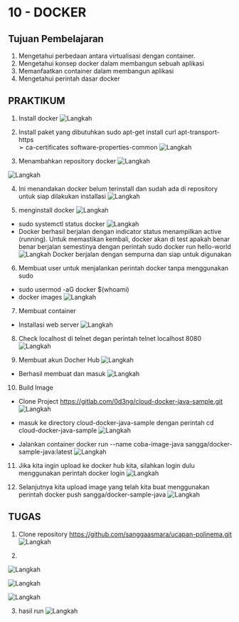 # 10 - DOCKER

## Tujuan Pembelajaran
1. Mengetahui perbedaan antara virtualisasi dengan container.
2. Mengetahui konsep docker dalam membangun sebuah aplikasi
3. Memanfaatkan container dalam membangun aplikasi
4. Mengetahui perintah dasar docker

## PRAKTIKUM
1. Install docker
![Langkah ](img/1.jpg)

2. Install paket yang dibutuhkan
sudo apt-get install curl apt-transport-https \
➢ ca-certificates software-properties-common
![Langkah ](img/2.jpg)
3. Menambahkan repository docker 
![Langkah ](img/3.jpg)

![Langkah ](img/4.jpg)

4. Ini menandakan docker belum terinstall dan sudah ada di repository untuk siap
dilakukan installasi
![Langkah ](img/5.jpg)

5. menginstall docker
   ![Langkah ](img/51.jpg)
- sudo systemctl status docker
![Langkah ](img/6.jpg)
- Docker berhasil berjalan dengan indicator status menampilkan active
(running). Untuk memastikan kembali, docker akan di test apakah benar benar
berjalan semestinya dengan perintah sudo docker run hello-world
![Langkah ](img/7.jpg)
Docker berjalan dengan sempurna dan siap untuk digunakan

6. Membuat user untuk menjalankan perintah docker tanpa menggunakan sudo
- sudo usermod -aG docker $(whoami)
- docker images
![Langkah ](img/8.jpg)

7. Membuat container
 - Installasi web server 
![Langkah ](img/9.jpg)

8. Check localhost di telnet degan perintah telnet localhost 8080
![Langkah ](img/10.jpg)

9. Membuat akun Docher Hub
![Langkah ](img/11.jpg)

- Berhasil membuat dan masuk
![Langkah ](img/12.jpg)

10. Build Image
-  Clone Project https://gitlab.com/0d3ng/cloud-docker-java-sample.git
![Langkah ](img/13.jpg)

- masuk ke directory cloud-docker-java-sample dengan perintah cd cloud-docker-java-sample 
![Langkah ](img/14.jpg)

- Jalankan container docker run --name coba-image-java sangga/docker-sample-java:latest
![Langkah ](img/15.jpg)


11. Jika kita ingin upload ke docker hub kita, silahkan login dulu menggunakan perintah docker login
![Langkah ](img/17.jpg)

12. Selanjutnya kita upload image yang telah kita buat menggunakan perintah docker push sangga/docker-sample-java
![Langkah ](img/18.jpg)

## TUGAS
1. Clone repository https://github.com/sanggaasmara/ucapan-polinema.git
![Langkah ](img/19.jpg)

2. 
![Langkah ](img/20.jpg)

![Langkah ](img/21.jpg)

![Langkah ](img/22.jpg)

3. hasil run
![Langkah ](img/23.jpg)